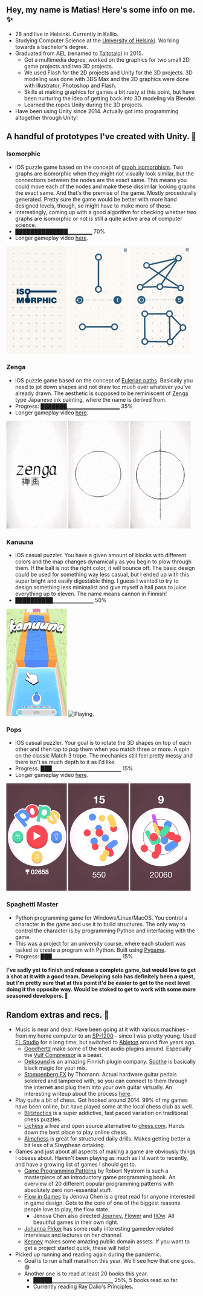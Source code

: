 ## Hey, my name is Matias! Here's some info on me. ✨
* 28 and live in Helsinki. Currently in Kallio.
* Studying Computer Science at the [University of Helsinki](https://www.helsinki.fi/en). Working towards a bachelor's degree.
* Graduated from AEL (renamed to [Taitotalo](https://www.taitotalo.fi)) in 2015.
  * Got a multimedia degree, worked on the graphics for two small 2D game projects and two 3D projects.
  * We used Flash for the 2D projects and Unity for the 3D projects. 3D modeling was done with 3DS Max and the 2D graphics were done with Illustrator, Photoshop and Flash.
  * Skills at making graphics for games a bit rusty at this point, but have been nurturing the idea of getting back into 3D modeling via Blender.
  * Learned the ropes Unity during the 3D projects.
* Have been using Unity since 2014. Actually got into programming altogether through Unity!

## A handful of prototypes I've created with Unity. 👾

### Isomorphic
* iOS puzzle game based on the concept of [graph isomorphism](https://en.wikipedia.org/wiki/Graph_isomorphism). Two graphs are isomorphic when they might not visually look similar, but the connections between the nodes are the exact same. This means you could move each of the nodes and make these dissimilar looking graphs the exact same. And that's the premise of the game. Mostly procedurally generated. Pretty sure the game would be better with more hand designed levels, though, so might have to make more of those.
* Interestingly, coming up with a good algorithm for checking whether two graphs are isomorphic or not is still a quite active area of computer science.
* ██████████████▁▁▁▁▁▁ 70%
* Longer gameplay video [here](https://vimeo.com/531702062).

![Title screen.](https://raw.githubusercontent.com/enkomat/enkomat.github.io/master/gifs/IsomorphicLogo1.png "Title screen.")
![Solving the first level.](https://raw.githubusercontent.com/enkomat/enkomat.github.io/master/gifs/IsomorphicLoop1.gif "Solving the first level.")
![Solving the fifth level.](https://raw.githubusercontent.com/enkomat/enkomat.github.io/master/gifs/IsomorphicLoop2.gif "Solving the fifth level.")

### Zenga
* iOS puzzle game based on the concept of [Eulerian paths](https://en.wikipedia.org/wiki/Eulerian_path). Basically you need to jot down shapes and not draw too much over whatever you've already drawn. The aesthetic is supposed to be reminiscent of [Zenga](https://en.wikipedia.org/wiki/Zenga) type Japanese ink painting, where the name is derived from.
* Progress: ███████▁▁▁▁▁▁▁▁▁▁▁▁▁ 35%
* Longer gameplay video [here](https://vimeo.com/531702505).

![Title screen.](https://raw.githubusercontent.com/enkomat/enkomat.github.io/master/gifs/ZengaLoop2.gif "Title screen.")
![Solving the first level.](https://raw.githubusercontent.com/enkomat/enkomat.github.io/master/gifs/ZengaLoop1.gif "Solving the first level.")
![Solving the fourth level.](https://raw.githubusercontent.com/enkomat/enkomat.github.io/master/gifs/ZengaLoop4.gif "Solving the fourth level.")

### Kanuuna
* iOS casual puzzler. You have a given amount of blocks with different colors and the map changes dynamically as you begin to plow through them. If the ball is not the right color, it will bounce off. The basic design could be used for something way less casual, but I ended up with this super bright and easily digestable thing. I guess I wanted to try to design something less minimalist and give myself a hall pass to juice everything up to eleven. The name means cannon in Finnish!
* ██████████▁▁▁▁▁▁▁▁▁▁ 50%

![Title screen.](https://raw.githubusercontent.com/enkomat/enkomat.github.io/master/gifs/KanuunaLogo1.gif "Title screen.")
![Playing.](https://raw.githubusercontent.com/enkomat/enkomat.github.io/master/gifs/KanuunaLoop1.gif "Playing.")

### Pops
* iOS casual puzzler. Your goal is to rotate the 3D shapes on top of each other and then tap to pop them when you match three or more. A spin on the classic Match 3 trope. The mechanics still feel pretty messy and there isn't as much depth to it as I'd like.
* Progress: ███▁▁▁▁▁▁▁▁▁▁▁▁▁▁▁▁▁ 15%
* Longer gameplay video [here](https://vimeo.com/531703365).

![Title screen.](https://raw.githubusercontent.com/enkomat/enkomat.github.io/master/gifs/PopsLoop1.gif "Title screen.")
![Playing.](https://raw.githubusercontent.com/enkomat/enkomat.github.io/master/gifs/PopsLoop2.gif "Playing.")
![More playing.](https://raw.githubusercontent.com/enkomat/enkomat.github.io/master/gifs/PopsLoop3.gif "More playing.")

### Spaghetti Master
* Python programming game for Windows/Linux/MacOS. You control a character in the game and use it to build structures. The only way to control the character is by programming Python and interfacing with the game.
* This was a project for an university course, where each student was tasked to create a program with Python. Built using [Pygame](https://www.pygame.org/).
* Progress: ███▁▁▁▁▁▁▁▁▁▁▁▁▁▁▁▁▁ 15%

#### I've sadly yet to finish and release a complete game, but would love to get a shot at it with a good team. Developing solo has definitely been a quest, but I'm pretty sure that at this point it'd be easier to get to the next level doing it the opposite way. Would be stoked to get to work with some more seasoned developers. 🦾

## Random extras and recs. 👀
* Music is near and dear. Have been going at it with various machines - from my home computer to an [SP-1200](https://en.wikipedia.org/wiki/E-mu_SP-1200) - since I was pretty young. Used [FL Studio](https://www.image-line.com) for a long time, but switched to [Ableton](https://www.ableton.com) around five years ago.
  * [Goodhertz](https://goodhertz.co) make some of the best audio plugins around. Especially the [Vulf Compressor](https://goodhertz.co/vulf-comp/) is a beast.
  * [Oeksound](https://oeksound.com/) is an amazing Finnish plugin company. [Soothe](https://oeksound.com/plugins/soothe2/) is basically black magic for your mix.
  * [Stompenberg FX](https://www.thomann.de/gb/stompenberg_devices.html) by Thomann. Actual hardware guitar pedals soldered and tampered with, so you can connect to them through the internet and plug them into your own guitar virtually. An interesting writeup about the process [here](https://www.thomann.de/blog/en/stompenberg-effects/).
* Play quite a bit of chess. Got hooked around 2014. 99% of my games have been online, but have played some at the local chess club as well.
  * [Blitztactics](https://blitztactics.com) is a super addictive, fast paced variation on traditional chess puzzles.
  * [Lichess](https://lichess.org) a free and open source alternative to [chess.com](https://www.chess.com/). Hands down the best place to play online chess.
  * [Aimchess](https://aimchess.com) is great for structured daily drills. Makes getting better a bit less of a Sisyphean ontaking.
* Games and just about all aspects of making a game are obviously things I obsess about. Haven't been playing as much as I'd want to recently, and have a growing list of games I should get to.
  * [Game Programming Patterns](https://gameprogrammingpatterns.com) by Robert Nystrom is such a masterpiece of an introductory game programming book. An overview of 20 different popular programming patterns with absolutely zero non-essential stuff.
  * [Flow in Games](http://jenovachen.info/abstract) by Jenova Chen is a great read for anyone interested in game design. Gets to the core of one of the biggest reasons people love to play, the flow state.
    * Jenova Chen also directed [Journey](https://store.steampowered.com/app/638230/Journey/), [Flower](https://store.steampowered.com/app/966330/Flower/) and [flOw](https://en.wikipedia.org/wiki/Flow_(video_game)). All beautiful games in their own right.
  * [Johanna Pirker](https://www.youtube.com/c/JohannaPirker42) has some really interesting gamedev related interviews and lectures on her channel.
  * [Kenney](https://www.kenney.nl/assets) makes some amazing public domain assets. If you want to get a project started quick, these will help!
* Picked up running and reading again during the pandemic.
   * Goal is to run a half marathon this year. We'll see how that one goes. 😅
   * Another one is to read at least 20 books this year.
     * █████▁▁▁▁▁▁▁▁▁▁▁▁▁▁▁ 25%, 5 books read so far.
     * Currently reading Ray Dalio's Principles.

